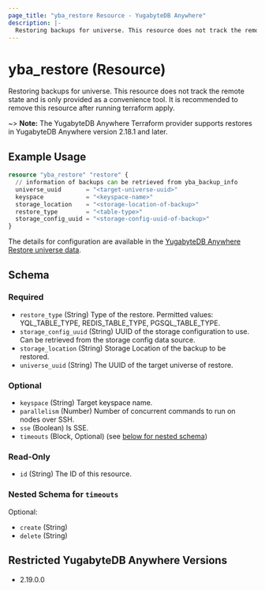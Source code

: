 ```yaml
---
page_title: "yba_restore Resource - YugabyteDB Anywhere"
description: |-
  Restoring backups for universe. This resource does not track the remote state and is only provided as a convenience tool. It is recommended to remove this resource after running terraform apply.
---
```


# yba_restore (Resource)

Restoring backups for universe. This resource does not track the remote state and is only provided as a convenience tool. It is recommended to remove this resource after running terraform apply.

~> **Note:** The YugabyteDB Anywhere Terraform provider supports restores in YugabyteDB Anywhere version 2.18.1 and later.

## Example Usage

```terraform
resource "yba_restore" "restore" {
  // information of backups can be retrieved from yba_backup_info
  universe_uuid       = "<target-universe-uuid>"
  keyspace            = "<keyspace-name>"
  storage_location    = "<storage-location-of-backup>"
  restore_type        = "<table-type>"
  storage_config_uuid = "<storage-config-uuid-of-backup>"
}
```

The details for configuration are available in the [YugabyteDB Anywhere Restore universe data](https://docs.yugabyte.com/preview/yugabyte-platform/back-up-restore-universes/restore-universe-data/ysql/).

<!-- schema generated by tfplugindocs -->
## Schema

### Required

- `restore_type` (String) Type of the restore. Permitted values: YQL_TABLE_TYPE, REDIS_TABLE_TYPE, PGSQL_TABLE_TYPE.
- `storage_config_uuid` (String) UUID of the storage configuration to use. Can be retrieved from the storage config data source.
- `storage_location` (String) Storage Location of the backup to be restored.
- `universe_uuid` (String) The UUID of the target universe of restore.

### Optional

- `keyspace` (String) Target keyspace name.
- `parallelism` (Number) Number of concurrent commands to run on nodes over SSH.
- `sse` (Boolean) Is SSE.
- `timeouts` (Block, Optional) (see [below for nested schema](#nestedblock--timeouts))

### Read-Only

- `id` (String) The ID of this resource.

<a id="nestedblock--timeouts"></a>
### Nested Schema for `timeouts`

Optional:

- `create` (String)
- `delete` (String)

## Restricted YugabyteDB Anywhere Versions

- 2.19.0.0

